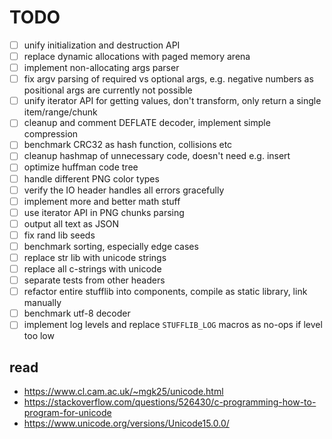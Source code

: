 # TODO

- [ ] unify initialization and destruction API
- [ ] replace dynamic allocations with paged memory arena
- [ ] implement non-allocating args parser
- [ ] fix argv parsing of required vs optional args, e.g. negative numbers as positional args are currently not possible
- [ ] unify iterator API for getting values, don't transform, only return a single item/range/chunk
- [ ] cleanup and comment DEFLATE decoder, implement simple compression
- [ ] benchmark CRC32 as hash function, collisions etc
- [ ] cleanup hashmap of unnecessary code, doesn't need e.g. insert
- [ ] optimize huffman code tree
- [ ] handle different PNG color types
- [ ] verify the IO header handles all errors gracefully
- [ ] implement more and better math stuff
- [ ] use iterator API in PNG chunks parsing
- [ ] output all text as JSON
- [ ] fix rand lib seeds
- [ ] benchmark sorting, especially edge cases
- [ ] replace str lib with unicode strings
- [ ] replace all c-strings with unicode
- [ ] separate tests from other headers
- [ ] refactor entire stufflib into components, compile as static library, link manually
- [ ] benchmark utf-8 decoder
- [ ] implement log levels and replace `STUFFLIB_LOG` macros as no-ops if level too low

## read
- https://www.cl.cam.ac.uk/~mgk25/unicode.html
- https://stackoverflow.com/questions/526430/c-programming-how-to-program-for-unicode
- https://www.unicode.org/versions/Unicode15.0.0/
